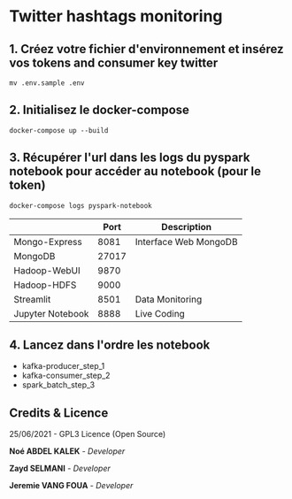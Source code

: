 # Twitter hashtags monitoring

## 1. Créez votre fichier d'environnement et insérez vos tokens and consumer key twitter
`mv .env.sample .env`

## 2. Initialisez le docker-compose 
`docker-compose up --build`

## 3. Récupérer l'url dans les logs du pyspark notebook pour accéder au notebook (pour le token)
`docker-compose logs pyspark-notebook`

|               | Port  | Description           | 
|---------------|-------|-----------------------|
| Mongo-Express | 8081  | Interface Web MongoDB |
| MongoDB       | 27017 |                       |  
| Hadoop-WebUI  | 9870  |                       |  
| Hadoop-HDFS   | 9000  |                       |  
| Streamlit     | 8501  | Data Monitoring | 
| Jupyter Notebook     | 8888  | Live Coding | 

## 4. Lancez dans l'ordre les notebook 
+ kafka-producer_step_1
+ kafka-consumer_step_2
+ spark_batch_step_3

## Credits & Licence
25/06/2021 - GPL3 Licence (Open Source)

**Noé ABDEL KALEK**  - *Developer*

**Zayd SELMANI**  - *Developer*

**Jeremie VANG FOUA**  - *Developer*    
